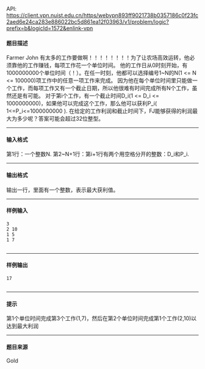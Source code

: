 API: https://client.vpn.nuist.edu.cn/https/webvpn893ff9021738b0357186c0f23fc2aed6e24ca283e886022bc5d861ea12f03963/v1/problem/logic?prefix=b&logicId=1572&enlink-vpn

#### 题目描述

Farmer John 有太多的工作要做啊！！！！！！！！为了让农场高效运转，他必须靠他的工作赚钱，每项工作花一个单位时间。 他的工作日从0时刻开始，有1000000000个单位时间（！）。在任一时刻，他都可以选择编号1~N的N(1 <= N <= 100000)项工作中的任意一项工作来完成。 因为他在每个单位时间里只能做一个工作，而每项工作又有一个截止日期，所以他很难有时间完成所有N个工作，虽然还是有可能。 对于第i个工作，有一个截止时间D\_i(1 <= D\_i <= 1000000000)，如果他可以完成这个工作，那么他可以获利P\_i( 1<=P\_i<=1000000000 ). 在给定的工作利润和截止时间下，FJ能够获得的利润最大为多少呢？答案可能会超过32位整型。

---

#### 输入格式

第1行：一个整数N. 第2~N+1行：第i+1行有两个用空格分开的整数：D\_i和P\_i.

---

#### 输出格式

输出一行，里面有一个整数，表示最大获利值。

---

#### 样例输入
```
3
2 10
1 5
1 7


```

---

#### 样例输出
```
17


```

---

#### 提示

第1个单位时间完成第3个工作(1,7)，然后在第2个单位时间完成第1个工作(2,10)以达到最大利润

---

#### 题目来源

Gold